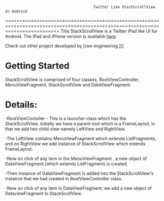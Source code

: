 											Twitter Like StackScrollView In Android
===============================================================================================================================
This StackScrollView is a Twitter iPad like UI for Android. The iPad and iPhone version is available [here][]. 

<Images>



Check out other project developed by [raw engineering.][]

Getting Started
==============================================

StackScrollView is comprised of four classes, RootViewController, MenuViewFragment, StackScrollView and DataViewFragment.

Details:
================================================

-RootViewContoller - This is a launcher class which has the StackScrollView. Initially we have a parent root which is a FrameLayout, in that we add two child view namely LeftView and RightView.

-The LeftView contains MenuViewFragment which extends ListFragments, and on RightView we add instance of StackScrollView which extends FrameLayout.

-Now on click of any item in the MenuViewFragment , a new object of DataViewFragment,(which extends ListFragment) is created.

-Then instance of DataViewFragment is added into the StackScrollView's instance that
we had created in RootViewController class.

-Now on click of any item in DataViewFragment, we add a new object of
DataviewFragment to StackScollView.

[Here]:https://github.com/raweng/StackScrollView
[raw engineering]:http://www.raweng.com
